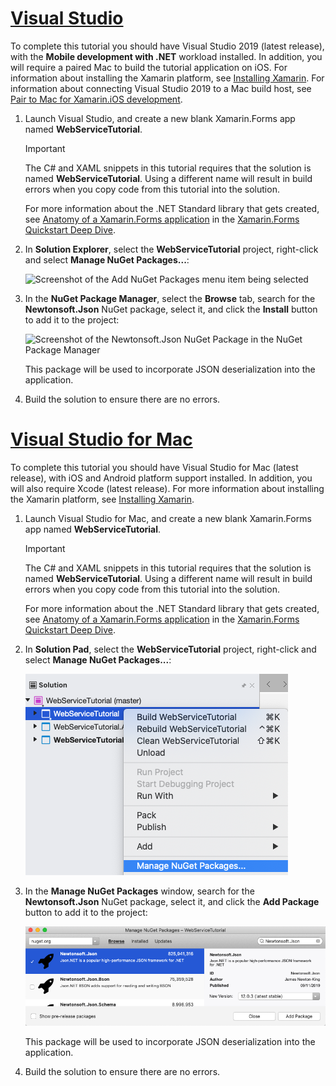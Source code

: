 # [Visual Studio](#tab/vswin)

To complete this tutorial you should have Visual Studio 2019 (latest release), with the **Mobile development with .NET** workload installed. In addition, you will require a paired Mac to build the tutorial application on iOS. For information about installing the Xamarin platform, see [Installing Xamarin](~/get-started/installation/index.md). For information about connecting Visual Studio 2019 to a Mac build host, see [Pair to Mac for Xamarin.iOS development](~/ios/get-started/installation/windows/connecting-to-mac/index.md).

1. Launch Visual Studio, and create a new blank Xamarin.Forms app named **WebServiceTutorial**.

    > [!IMPORTANT]
    > The C# and XAML snippets in this tutorial requires that the solution is named **WebServiceTutorial**. Using a different name will result in build errors when you copy code from this tutorial into the solution.

    For more information about the .NET Standard library that gets created, see [Anatomy of a Xamarin.Forms application](~/get-started/first-app/index.md) in the [Xamarin.Forms Quickstart Deep Dive](~/get-started/first-app/index.md).

1. In **Solution Explorer**, select the **WebServiceTutorial** project, right-click and select **Manage NuGet Packages...**:

    ![Screenshot of the Add NuGet Packages menu item being selected](../images/vs/add-nuget-packages.png "Add NuGet Packages menu item")

1. In the **NuGet Package Manager**, select the **Browse** tab, search for the **Newtonsoft.Json** NuGet package, select it, and click the **Install** button to add it to the project:

    ![Screenshot of the Newtonsoft.Json NuGet Package in the NuGet Package Manager](../images/vs/add-package.png "Newtonsoft.Json NuGet Package")

    This package will be used to incorporate JSON deserialization into the application.

1. Build the solution to ensure there are no errors.

# [Visual Studio for Mac](#tab/vsmac)

To complete this tutorial you should have Visual Studio for Mac (latest release), with iOS and Android platform support installed. In addition, you will also require Xcode (latest release). For more information about installing the Xamarin platform, see [Installing Xamarin](~/get-started/installation/index.md).

1. Launch Visual Studio for Mac, and create a new blank Xamarin.Forms app named **WebServiceTutorial**.

    > [!IMPORTANT]
    > The C# and XAML snippets in this tutorial requires that the solution is named **WebServiceTutorial**. Using a different name will result in build errors when you copy code from this tutorial into the solution.

    For more information about the .NET Standard library that gets created, see [Anatomy of a Xamarin.Forms application](~/get-started/first-app/index.md) in the [Xamarin.Forms Quickstart Deep Dive](~/get-started/first-app/index.md).

1. In **Solution Pad**, select the **WebServiceTutorial** project, right-click and select **Manage NuGet Packages...**:

    ![Screenshot of the Add NuGet Packages menu item being selected](../images/vsmac/add-nuget-packages.png "Add NuGet Packages menu item")

1. In the **Manage NuGet Packages** window, search for the **Newtonsoft.Json** NuGet package, select it, and click the **Add Package** button to add it to the project:

    ![Screenshot of the Newtonsoft.Json NuGet Package in the NuGet Package Manager](../images/vsmac/add-package.png "Newtonsoft.Json NuGet Package")

    This package will be used to incorporate JSON deserialization into the application.

1. Build the solution to ensure there are no errors.
